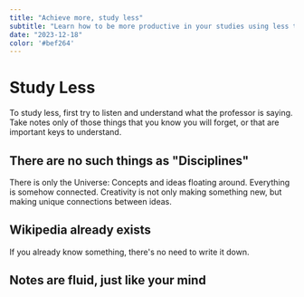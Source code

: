 ```yaml
---
title: "Achieve more, study less"
subtitle: "Learn how to be more productive in your studies using less time"
date: "2023-12-18"
color: '#bef264'
---
```



# Study Less

To study less, first try to listen and understand what the professor is saying. Take notes only of those things that you know you will forget, or that are important keys to understand.

## There are no such things as "Disciplines"

There is only the Universe: Concepts and ideas floating around. Everything is somehow connected.
Creativity is not only making something new, but making unique connections between ideas.

## Wikipedia already exists

If you already know something, there's no need to write it down.

## Notes are fluid, just like your mind

